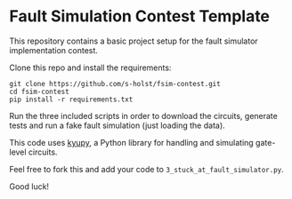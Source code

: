 # Fault Simulation Contest Template

This repository contains a basic project setup for the fault simulator implementation contest.

Clone this repo and install the requirements:
```
git clone https://github.com/s-holst/fsim-contest.git
cd fsim-contest
pip install -r requirements.txt
```

Run the three included scripts in order to download the circuits, generate tests and run a fake fault simulation (just loading the data).

This code uses [kyupy](https://github.com/s-holst/kyupy), a Python library for handling and simulating gate-level circuits.

Feel free to fork this and add your code to `3_stuck_at_fault_simulator.py`.

Good luck!